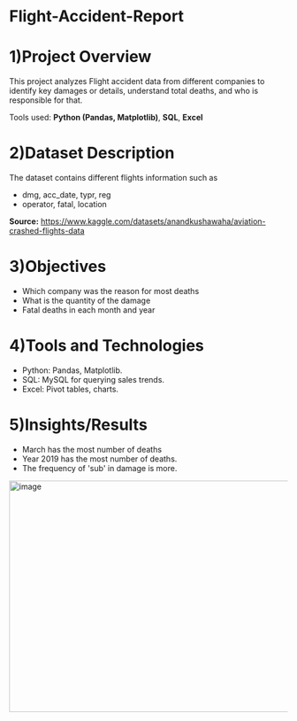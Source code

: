 # Flight-Accident-Report

# 1)Project Overview
This project analyzes Flight accident data from different companies to identify key damages or details, understand total deaths, and who is responsible for that.

Tools used: **Python (Pandas, Matplotlib)**, **SQL**, **Excel**

# 2)Dataset Description
The dataset contains different flights information such as
- dmg, acc_date, typr, reg
- operator, fatal, location

**Source:** https://www.kaggle.com/datasets/anandkushawaha/aviation-crashed-flights-data

# 3)Objectives
- Which company was the reason for most deaths
- What is the quantity of the damage
- Fatal deaths in each month and year

# 4)Tools and Technologies
- Python: Pandas, Matplotlib.
- SQL: MySQL for querying sales trends.
- Excel: Pivot tables, charts.

# 5)Insights/Results
- March has the most number of deaths
- Year 2019 has the most number of deaths.
- The frequency of 'sub' in damage is more.

<img width="667" height="418" alt="image" src="https://github.com/user-attachments/assets/dbeac9e2-08f4-4921-817f-ae0e57fa558c" />
